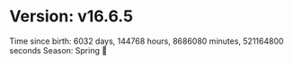 # Version: v16.6.5
Time since birth: 6032 days, 144768 hours, 8686080 minutes, 521164800 seconds
Season: Spring 🌸
